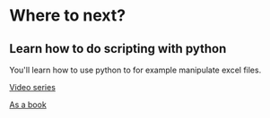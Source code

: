 # Where to next?

## Learn how to do scripting with python

You'll learn how to use python to for example manipulate excel files.

[Video series](https://www.youtube.com/playlist?list=PL0-84-yl1fUnRuXGFe_F7qSH1LEnn9LkW)

[As a book](https://automatetheboringstuff.com/chapter1/)
